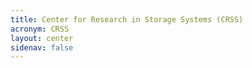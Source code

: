 ```yaml
---
title: Center for Research in Storage Systems (CRSS)
acronym: CRSS
layout: center
sidenav: false
---
```

